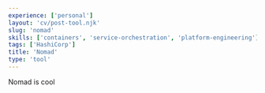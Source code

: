```yaml
---
experience: ['personal']
layout: 'cv/post-tool.njk'
slug: 'nomad'
skills: ['containers', 'service-orchestration', 'platform-engineering']
tags: ['HashiCorp']
title: 'Nomad'
type: 'tool'
---
```


Nomad is cool
